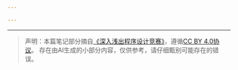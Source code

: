 ```yaml
---

---
```

--- 
> 声明：本篇笔记部分摘自[《深入浅出程序设计竞赛》](https://www.luogu.com.cn/article/xzwtyq6m)，遵循[CC BY 4.0协议](https://creativecommons.org/licenses/by/4.0/legalcode.zh-hans)。
> 存在由AI生成的小部分内容，仅供参考，请仔细甄别可能存在的错误。